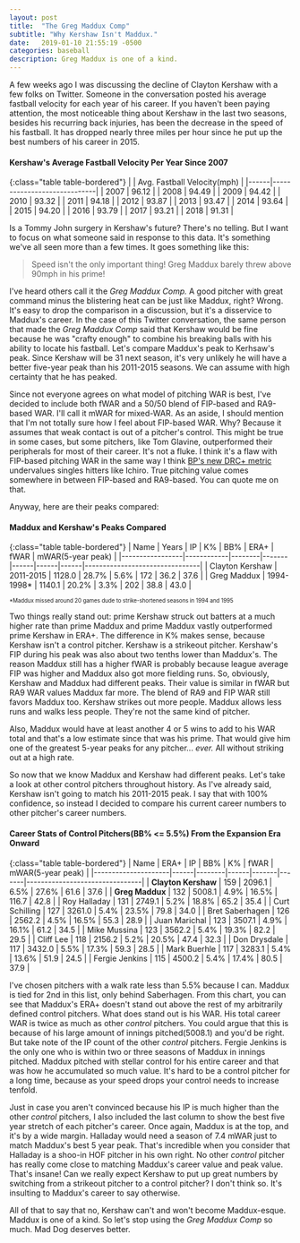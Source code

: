 ```yaml
---
layout: post
title:  "The Greg Maddux Comp"
subtitle: "Why Kershaw Isn't Maddux."
date:   2019-01-10 21:55:19 -0500
categories: baseball
description: Greg Maddux is one of a kind.
---
```


A few weeks ago I was discussing the decline of Clayton Kershaw with a few folks on Twitter. Someone in the conversation posted his average fastball velocity for each year of his career. If you haven't been paying attention, the most noticeable thing about Kershaw in the last two seasons, besides his recurring back injuries, has been the decrease in the speed of his fastball. It has dropped nearly three miles per hour since he put up the best numbers of his career in 2015.

#### Kershaw's Average Fastball Velocity Per Year Since 2007

{:class="table table-bordered"}
|      | Avg. Fastball Velocity(mph) |
|------|-----------------------------|
| 2007 | 96.12                       |
| 2008 | 94.49                       |
| 2009 | 94.42                       |
| 2010 | 93.32                       |
| 2011 | 94.18                       |
| 2012 | 93.87                       |
| 2013 | 93.47                       |
| 2014 | 93.64                       |
| 2015 | 94.20                       |
| 2016 | 93.79                       |
| 2017 | 93.21                       |
| 2018 | 91.31                       |

Is a Tommy John surgery in Kershaw's future? There's no telling. But I want to focus on what someone said in response to this data. It's something we've all seen more than a few times. It goes something like this:

> Speed isn't the only important thing! Greg Maddux barely threw above 90mph in his prime!

I've heard others call it the *Greg Maddux Comp.* A good pitcher with great command minus the blistering heat can be just like Maddux, right? Wrong. It's easy to drop the comparison in a discussion, but it's a disservice to Maddux's career. In the case of this Twitter conversation, the same person that made the *Greg Maddux Comp* said that Kershaw would be fine because he was "crafty enough" to combine his breaking balls with his ability to locate his fastball. Let's compare Maddux's peak to Kerhsaw's peak. Since Kershaw will be 31 next season, it's very unlikely he will have a better five-year peak than his 2011-2015 seasons. We can assume with high certainty that he has peaked.

Since not everyone agrees on what model of pitching WAR is best, I've decided to include both fWAR and a 50/50 blend of FIP-based and RA9-based WAR. I'll call it mWAR for mixed-WAR. As an aside, I should mention that I'm not totally sure how I feel about FIP-based WAR. Why? Because it assumes that weak contact is out of a pitcher's control. This might be true in some cases, but some pitchers, like Tom Glavine, outperformed their peripherals for most of their career. It's not a fluke. I think it's a flaw with FIP-based pitching WAR in the same way I think [BP's new DRC+ metric](https://www.baseballprospectus.com/drc-deserved-runs-created/) undervalues singles hitters like Ichiro. True pitching value comes somewhere in between FIP-based and RA9-based. You can quote me on that.

Anyway, here are their peaks compared:

#### Maddux and Kershaw's Peaks Compared

{:class="table table-bordered"}
| Name            | Years      | IP     | K%    | BB%  | ERA+ | fWAR | mWAR(5-year peak)                       |
|-----------------|------------|--------|-------|------|------|------|--------------------------------|
| Clayton Kershaw | 2011-2015 | 1128.0 | 28.7% | 5.6% | 172  | 36.2 | 37.6                           |
| Greg Maddux     | 1994-1998* | 1140.1 | 20.2% | 3.3% | 202  | 38.8 | 43.0                           |

<sub><sup>*Maddux missed around 20 games dude to strike-shortened seasons in 1994 and 1995</sup></sub>

Two things really stand out: prime Kershaw struck out batters at a much higher rate than prime Maddux and prime Maddux vastly outperformed prime Kershaw in ERA+. The difference in K% makes sense, because Kershaw isn't a control pitcher. Kershaw is a strikeout pitcher. Kershaw's FIP during his peak was also about two tenths lower than Maddux's. The reason Maddux still has a higher fWAR is probably because league average FIP was higher and Maddux also got more fielding runs. So, obviously, Kershaw and Maddux had different peaks. Their value is similar in fWAR but RA9 WAR values Maddux far more. The blend of RA9 and FIP WAR still favors Maddux too. Kershaw strikes out more people. Maddux allows less runs and walks less people. They're not the same kind of pitcher.

Also, Maddux would have at least another 4 or 5 wins to add to his WAR total and that's a low estimate since that was his prime. That would give him one of the greatest 5-year peaks for any pitcher... *ever.* All without striking out at a high rate.

So now that we know Maddux and Kershaw had different peaks. Let's take a look at other control pitchers throughout history. As I've already said, Kershaw isn't going to match his 2011-2015 peak. I say that with 100% confidence, so instead I decided to compare his current career numbers to other pitcher's career numbers.

#### Career Stats of Control Pitchers(BB% <= 5.5%) From the Expansion Era Onward

{:class="table table-bordered"}
| Name                | ERA+ | IP     | BB%  | K%    | fWAR  | mWAR(5-year peak)              |
|---------------------|------|--------|------|-------|-------|--------------------------------|
| **Clayton Kershaw** | 159  | 2096.1 | 6.5% | 27.6% | 61.6  | 37.6                           |
| **Greg Maddux**     | 132  | 5008.1 | 4.9% | 16.5% | 116.7 | 42.8                           |
| Roy Halladay        | 131  | 2749.1 | 5.2% | 18.8% | 65.2  | 35.4                           |
| Curt Schilling      | 127  | 3261.0 | 5.4% | 23.5% | 79.8  | 34.0                           |
| Bret Saberhagen     | 126  | 2562.2 | 4.5% | 16.5% | 55.3  | 28.9                           |
| Juan Marichal       | 123  | 3507.1 | 4.9% | 16.1% | 61.2  | 34.5                           |
| Mike Mussina        | 123  | 3562.2 | 5.4% | 19.3% | 82.2  | 29.5                           |
| Cliff Lee           | 118  | 2156.2 | 5.2% | 20.5% | 47.4  | 32.3                           |
| Don Drysdale        | 117  | 3432.0 | 5.5% | 17.3% | 59.3  | 28.5                           |
| Mark Buerhle        | 117  | 3283.1 | 5.4% | 13.6% | 51.9  | 24.5                           |
| Fergie Jenkins      | 115  | 4500.2 | 5.4% | 17.4% | 80.5  | 37.9                           |

I've chosen pitchers with a walk rate less than 5.5% because I can. Maddux is tied for 2nd in this list, only behind Saberhagen. From this chart, you can see that Maddux's ERA+ doesn't stand out above the rest of my arbitrarily defined control pitchers. What does stand out is his WAR. His total career WAR is twice as much as other *control* pitchers. You could argue that this is because of his large amount of innings pitched(5008.1) and you'd be right. But take note of the IP count of the other *control* pitchers. Fergie Jenkins is the only one who is within two or three seasons of Maddux in innings pitched. Maddux pitched with stellar control for his entire career and that was how he accumulated so much value. It's hard to be a control pitcher for a long time, because as your speed drops your control needs to increase tenfold.

Just in case you aren't convinced because his IP is much higher than the other *control* pitchers, I also included the last column to show the best five year stretch of each pitcher's career. Once again, Maddux is at the top, and it's by a wide margin. Halladay would need a season of 7.4 mWAR just to match Maddux's best 5 year peak. That's incredible when you consider that Halladay is a shoo-in HOF pitcher in his own right. No other *control* pitcher has really come close to matching Maddux's career value and peak value. That's insane! Can we really expect Kershaw to put up great numbers by switching from a strikeout pitcher to a control pitcher? I don't think so. It's insulting to Maddux's career to say otherwise.

All of that to say that no, Kershaw can't and won't become Maddux-esque. Maddux is one of a kind. So let's stop using the *Greg Maddux Comp* so much. Mad Dog deserves better.
